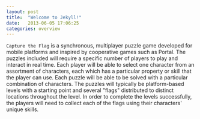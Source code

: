 ```yaml
---
layout: post
title:  "Welcome to Jekyll!"
date:   2013-06-05 17:06:25
categories: overview
---
```


`Capture the Flag` is a synchronous, multiplayer puzzle game developed for mobile platforms and inspired by cooperative games such as Portal. The puzzles included will require a specific number of players to play and interact in real time. Each player will be able to select one character from an assortment of characters, each which has a particular property or skill that the player can use. Each puzzle will be able to be solved with a particular combination of characters. The puzzles will typically be platform-based levels with a starting point and several "flags" distributed to distinct locations throughout the level. In order to complete the levels successfully, the players will need to collect each of the flags using their characters' unique skills.